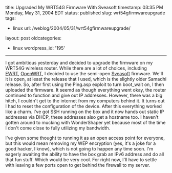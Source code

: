 title: Upgraded My WRT54G Firmware With Sveasoft
timestamp: 03:35 PM Monday, May 31, 2004 EDT
status: published
slug: wrt54gfirmwareupgrade
tags:
- linux
url: /weblog/2004/05/31/wrt54gfirmwareupgrade/

layout: post
oldcategories:
- linux
wordpress_id: '195'

---

I got ambitious yesterday and decided to upgrade the firmware on my WRT54G wireless router.  While there are a lot of choices, including [EWRT](http://www.portless.net/ewrt/), [OpenWRT](http://openwrt.ksilebo.net/), I decided to use the semi-open [Sveasoft](http://www.sveasoft.com/) firmware.  We'll it is open, at least the release that I used, which is the slightly older Samadhi release.  So, after first using the Ping.asp exploit to turn boot_wait on, I then uploaded the firmware.  It seemd as though everything went okay, the router continued to function and give out IP addresses.  However, there was a big hitch, I couldn't get to the internet from my computers behind it.  It turns out I had to reset the configuration of the device.  After this everything worked like a charm.  I've got SSH running on the box and it now hands out static IP addresses via DHCP, these addresses also get a hostname too.  I haven't gotten around to mucking with WonderShaper yet because most of the time I don't come close to fully utilizing my bandwidth.

I've given some thought to running it as an open access point for everyone, but this would mean removing my WEP encryption (yes, it's a joke for a good hacker, I know), which is not going to happen any time soon.  I'm eagerly awaiting the ability to have the box grab an IPv6 address and do all that fun stuff.  Which would be very cool.  For right now, I'll have to settle with leaving a few ports open to get behind the firewall to my server.
